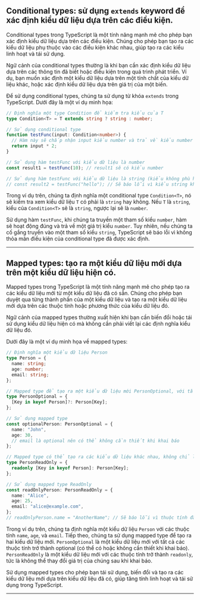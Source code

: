 ## Conditional types: sử dụng `extends` keyword để xác định kiểu dữ liệu dựa trên các điều kiện.

Conditional types trong TypeScript là một tính năng mạnh mẽ cho phép bạn xác định kiểu dữ liệu dựa trên các điều kiện. Chúng cho phép bạn tạo ra các kiểu dữ liệu phụ thuộc vào các điều kiện khác nhau, giúp tạo ra các kiểu linh hoạt và tái sử dụng.

Ngữ cảnh của conditional types thường là khi bạn cần xác định kiểu dữ liệu dựa trên các thông tin đã biết hoặc điều kiện trong quá trình phát triển. Ví dụ, bạn muốn xác định một kiểu dữ liệu dựa trên một tính chất của kiểu dữ liệu khác, hoặc xác định kiểu dữ liệu dựa trên giá trị của một biến.

Để sử dụng conditional types, chúng ta sử dụng từ khóa `extends` trong TypeScript. Dưới đây là một ví dụ minh họa:

```typescript
// Định nghĩa một type Condition để kiểm tra kiểu của T
type Condition<T> = T extends string ? string : number;

// Sử dụng conditional type
function testFunc(input: Condition<number>) {
  // Hàm này sẽ chấp nhận input kiểu number và trả về kiểu number
  return input * 2;
}

// Sử dụng hàm testFunc với kiểu dữ liệu là number
const result1 = testFunc(10); // result1 sẽ có kiểu number

// Sử dụng hàm testFunc với kiểu dữ liệu là string (kiểu không phù hợp)
// const result2 = testFunc("hello"); // Sẽ báo lỗi vì kiểu string không thỏa mãn Condition<number>
```

Trong ví dụ trên, chúng ta định nghĩa một conditional type `Condition<T>`, nó sẽ kiểm tra xem kiểu dữ liệu `T` có phải là `string` hay không. Nếu `T` là `string`, kiểu của `Condition<T>` sẽ là `string`, ngược lại sẽ là `number`.

Sử dụng hàm `testFunc`, khi chúng ta truyền một tham số kiểu `number`, hàm sẽ hoạt động đúng và trả về một giá trị kiểu `number`. Tuy nhiên, nếu chúng ta cố gắng truyền vào một tham số kiểu `string`, TypeScript sẽ báo lỗi vì không thỏa mãn điều kiện của conditional type đã được xác định.

---

## Mapped types: tạo ra một kiểu dữ liệu mới dựa trên một kiểu dữ liệu hiện có.

Mapped types trong TypeScript là một tính năng mạnh mẽ cho phép tạo ra các kiểu dữ liệu mới từ một kiểu dữ liệu đã có sẵn. Chúng cho phép bạn duyệt qua từng thành phần của một kiểu dữ liệu và tạo ra một kiểu dữ liệu mới dựa trên các thuộc tính hoặc phương thức của kiểu dữ liệu đó.

Ngữ cảnh của mapped types thường xuất hiện khi bạn cần biến đổi hoặc tái sử dụng kiểu dữ liệu hiện có mà không cần phải viết lại các định nghĩa kiểu dữ liệu đó.

Dưới đây là một ví dụ minh họa về mapped types:

```typescript
// Định nghĩa một kiểu dữ liệu Person
type Person = {
  name: string;
  age: number;
  email: string;
};

// Mapped type để tạo ra một kiểu dữ liệu mới PersonOptional, với tất cả các thuộc tính trở thành optional
type PersonOptional = {
  [Key in keyof Person]?: Person[Key];
};

// Sử dụng mapped type
const optionalPerson: PersonOptional = {
  name: "John",
  age: 30,
  // email là optional nên có thể không cần thiết khi khai báo
};

// Mapped type có thể tạo ra các kiểu dữ liệu khác nhau, không chỉ là optional
type PersonReadOnly = {
  readonly [Key in keyof Person]: Person[Key];
};

// Sử dụng mapped type ReadOnly
const readOnlyPerson: PersonReadOnly = {
  name: "Alice",
  age: 25,
  email: "alice@example.com",
};
// readOnlyPerson.name = "AnotherName"; // Sẽ báo lỗi vì thuộc tính đã được đặt là readonly
```

Trong ví dụ trên, chúng ta định nghĩa một kiểu dữ liệu `Person` với các thuộc tính `name`, `age`, và `email`. Tiếp theo, chúng ta sử dụng mapped type để tạo ra hai kiểu dữ liệu mới. `PersonOptional` là một kiểu dữ liệu mới với tất cả các thuộc tính trở thành optional (có thể có hoặc không cần thiết khi khai báo). `PersonReadOnly` là một kiểu dữ liệu mới với các thuộc tính trở thành `readonly`, tức là không thể thay đổi giá trị của chúng sau khi khai báo.

Sử dụng mapped types cho phép bạn tái sử dụng, biến đổi và tạo ra các kiểu dữ liệu mới dựa trên kiểu dữ liệu đã có, giúp tăng tính linh hoạt và tái sử dụng trong TypeScript.

---
